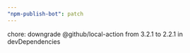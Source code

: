 ```yaml
---
"npm-publish-bot": patch
---
```


chore: downgrade @github/local-action from 3.2.1 to 2.2.1 in devDependencies
